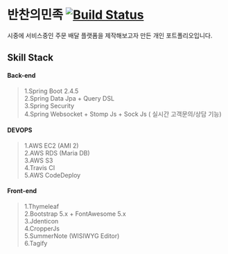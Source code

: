 # 반찬의민족 [![Build Status](https://travis-ci.org/dev-gyus/banchan.svg?branch=main)](https://travis-ci.org/dev-gyus/banchan)
시중에 서비스중인 주문 배달 플랫폼을 제작해보고자 만든 개인 포트폴리오입니다.

## Skill Stack
#### Back-end
> 1.Spring Boot 2.4.5  
> 2.Spring Data Jpa + Query DSL  
> 3.Spring Security  
> 4.Spring Websocket + Stomp Js + Sock Js ( 실시간 고객문의/상담 기능)  

#### DEVOPS
> 1.AWS EC2 (AMI 2)  
> 2.AWS RDS (Maria DB)  
> 3.AWS S3  
> 4.Travis CI  
> 5.AWS CodeDeploy  

#### Front-end
> 1.Thymeleaf  
> 2.Bootstrap 5.x + FontAwesome 5.x  
> 3.Jdenticon  
> 4.CropperJs  
> 5.SummerNote (WISIWYG Editor)  
> 6.Tagify  

